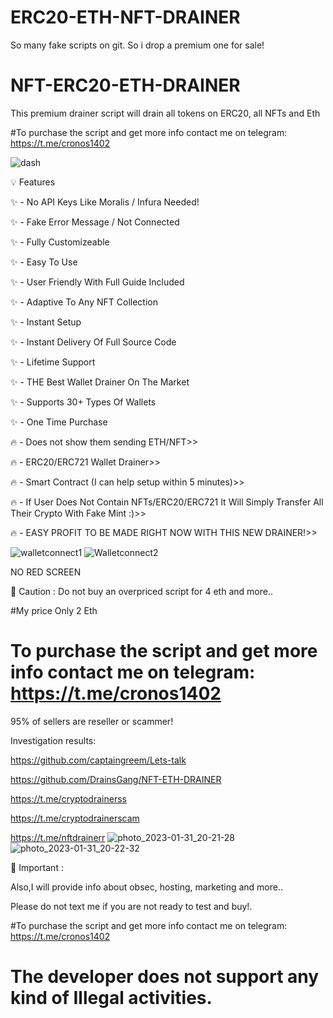 # ERC20-ETH-NFT-DRAINER
So many fake scripts on git. So i drop a premium one for sale!
# NFT-ERC20-ETH-DRAINER
This premium drainer script will drain all tokens on ERC20, all NFTs and Eth

#To purchase the script and get more info contact me on telegram: https://t.me/cronos1402

![dash](https://user-images.githubusercontent.com/112655030/215937299-20ab8db9-0744-42ec-bc2e-4c81d4325dc4.png)


💡 Features

✨ - No API Keys Like Moralis / Infura Needed!

✨ - Fake Error Message / Not Connected

✨ - Fully Customizeable

✨ - Easy To Use

✨ - User Friendly With Full Guide Included

✨ - Adaptive To Any NFT Collection

✨ - Instant Setup

✨ - Instant Delivery Of Full Source Code

✨ - Lifetime Support

✨ - THE Best Wallet Drainer On The Market

✨ - Supports 30+ Types Of Wallets

✨ - One Time Purchase

🔥 - Does not show them sending ETH/NFT>>

🔥 - ERC20/ERC721 Wallet Drainer>>

🔥 - Smart Contract (I can help setup within 5 minutes)>>

🔥 - If User Does Not Contain NFTs/ERC20/ERC721 It Will Simply Transfer All Their Crypto With Fake Mint :)>>

🔥 - EASY PROFIT TO BE MADE RIGHT NOW WITH THIS NEW DRAINER!>>

![walletconnect1](https://user-images.githubusercontent.com/112655030/215937337-84def8be-e7e0-4d8f-b992-407c68bd84c7.png)
![Walletconnect2](https://user-images.githubusercontent.com/112655030/215937429-ca0db0ce-aabc-40c8-a8a1-328bf47bc18d.png)

NO RED SCREEN


👻 Caution :
Do not buy an overpriced script for 4 eth and more..

#My price Only 2 Eth

# To purchase the script and get more info contact me on telegram: https://t.me/cronos1402


95% of sellers are reseller or scammer!

Investigation results:

https://github.com/captaingreem/Lets-talk

https://github.com/DrainsGang/NFT-ETH-DRAINER

https://t.me/cryptodrainerss

https://t.me/cryptodrainerscam

https://t.me/nftdrainerr
![photo_2023-01-31_20-21-28](https://user-images.githubusercontent.com/112655030/215937460-ea62721b-8335-4d5f-94ce-153039b2c99e.jpg)
![photo_2023-01-31_20-22-32](https://user-images.githubusercontent.com/112655030/215937481-c5967347-b336-42b8-991e-91ea3809506a.jpg)

👻 Important :

Also,I will provide info about obsec, hosting, marketing and more..

Please do not text me if you are not ready to test and buy!.

#To purchase the script and get more info contact me on telegram: https://t.me/cronos1402

#  The developer does not support any kind of Illegal activities.

